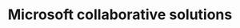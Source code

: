 ---
title: Microsoft collaborative solutions
slug: microsoft-collaborative-solutions
sections: Getting started with Exchange, Exchange account features, Outlook Web Application (OWA), Account migration, Email clients, Exchange-compatible smartphone and tablet configuration, Office, SharePoint, Exchange Diagnostics
order: 07
---